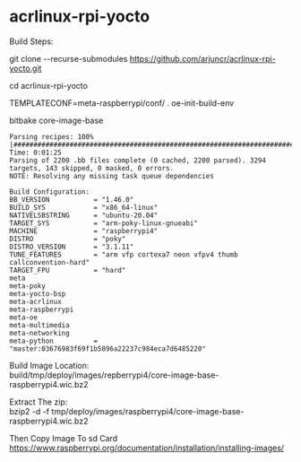 # acrlinux-rpi-yocto

Build Steps:  

git clone --recurse-submodules https://github.com/arjuncr/acrlinux-rpi-yocto.git      

cd acrlinux-rpi-yocto   

TEMPLATECONF=meta-raspberrypi/conf/ . oe-init-build-env

bitbake core-image-base      

```
Parsing recipes: 100% |#################################################################################| Time: 0:01:25
Parsing of 2200 .bb files complete (0 cached, 2200 parsed). 3294 targets, 143 skipped, 0 masked, 0 errors.
NOTE: Resolving any missing task queue dependencies

Build Configuration:
BB_VERSION           = "1.46.0"
BUILD_SYS            = "x86_64-linux"
NATIVELSBSTRING      = "ubuntu-20.04"
TARGET_SYS           = "arm-poky-linux-gnueabi"
MACHINE              = "raspberrypi4"
DISTRO               = "poky"
DISTRO_VERSION       = "3.1.11"
TUNE_FEATURES        = "arm vfp cortexa7 neon vfpv4 thumb callconvention-hard"
TARGET_FPU           = "hard"
meta
meta-poky
meta-yocto-bsp
meta-acrlinux
meta-raspberrypi
meta-oe
meta-multimedia
meta-networking
meta-python          = "master:03676983f69f1b5896a22237c984eca7d6485220"
```

Build Image Location:  
build/tmp/deploy/images/repberrypi4/core-image-base-raspberrypi4.wic.bz2    

Extract The zip:  
bzip2 -d -f tmp/deploy/images/raspberrypi4/core-image-base-raspberrypi4.wic.bz2   

Then Copy Image To sd Card  
https://www.raspberrypi.org/documentation/installation/installing-images/

